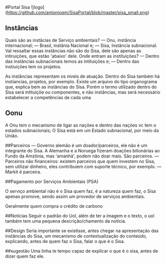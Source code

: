 #Portal Sisa ![logo] (https://github.com/antonioqm/SisaPortal/blob/master/sisa_small.png)
## Instâncias
 Quais são as instâcias de Serviço ambientais?
 	— Onu, instância internacional;
 	— Brasil, instânia Nacional e;
 	— Sisa, Instância subnacional.
 	Val ressaltar essas instâncias não são do Sisa, dele são apenas as intiruições, que estão 'abaixo' dele.
 Onde entram as instituições?
 	— Dentro das instâncias subnacionais temos as intituições e;
 	— Dentro das instiuições tem os projetos.


 As instâncias representam os níveis de atuação. Dentro do Sisa também há instiancias, projetos, por exemplo.
 Existe um arquivo do tipo organograma que, explica bem as instâncias do Sisa. Porém o termo utilizado dentro do Sisa será intituiçõe ou componentes, e não instâncias, mas será necessário estabelecer a competências de cada uma

## Oonu
 A Onu tem o mecanismo de ligar as nações e dentro das nações vc tem o estados subnacionais;
 O Sisa está em um Estado subnacional, por meio da União.

##Parceiros
— Governo alemão é um doador/parceiros, ele não é um integrante do Sisa. A Alemanha e a Noruega fizeram doações bilionárias ao Fundo da Amzônia, mas 'amanhã', podem não doar mais. São parceiros.
— Parceiros não financeiros: existem parceiros que quem investem no Sisa, sem utilizar dinheiro, eles contribuiem com suporte técnico, por exemplo. 
— Markit é parceira.


##Pagamento por Serviços Ambientais (PSA)

O serviço ambiental não é o Sisa quem faz, é a natureza quem faz, o Sisa apenas promove, sendo assim um provedor de serviços ambientais.

Geralmente quem compra o crédito de carbono


##Notícias
Seguir o padrão do Uol, além de ter a imagem e o texto, o uol também tem uma pequena descrição/chamento da notícia.

##Design
Seria importante se existisse, antes chegar na apresentação das instâncias do Sisa, um mecanismo de contextualização do conteúdo, explicando, antes de quem faz o Sisa, falar o que é o Sisa. 

##sugestão
Uma linha te tempo capaz de explicar o que é o sisa, antes de dizer quem faz ele. 












































